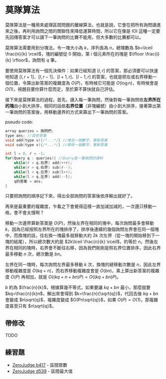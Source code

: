 # 莫隊算法

莫隊算法是一種用來處理區間問題的離線算法，也就是說，它會在把所有詢問讀進來之後，再利用詢問之間的關聯性來降低運算時間，所以它在像是 IOI 這種一定要先回傳答案才可以讀下一筆詢問的比賽不能用，但大多數的比賽都可以。

莫隊算法需要用到分塊法，令一塊大小為 $k$，序列長為 $n$，總塊數為 $b=\lceil \frac{n}{k} \rceil$，塊的編號從 $0$ 開始，第 $i$ 個元素所在的塊是 $\lfloor \frac{i}{k} \rfloor$，詢問有 $q$ 筆。

要使用莫隊算法有一個先決條件：如果已經知道 $[l,r]$ 的答案，那必須要可以快速地知道 $[l,r+1]$、$[l,r-1]$、$[l+1,r]$、$[l-1,r]$ 的答案，也就是把左或右界移動一個位置，令算出新答案的複雜度為 $O(P)$，有時候它可能是 $O(\log n)$，有時候會是 $O(1)$，視題目要你算什麼而定，至於算不算快就自己評估。

接下來是莫隊算法的過程，首先，讀入每一筆詢問，然後對每一筆詢問依**左界所在的塊**由小到大排序，相同的話依**右界位置**（非塊編號）由小到大排序，接著算出第一筆詢問的答案後，用移動邊界的方式來算出下一筆詢問的答案。

pseudo code:
```cpp
array queries = 詢問們;
type ans; //目前答案
void add(type v){/*...*/} //增加一個數字，算新答案
void sub(type v){/*...*/} //移除一個數字，算新答案

int l = 0, r = -1;
for(Query q : queries){ //Query是一筆詢問的資料
    while(r < q.右界) add(++r);
    while(r > q.右界) sub(r--);
    while(l < q.左界) sub(l++);
    while(l > q.左界) add(--l);
    q的答案 = ans;
}
```

只要把詢問的順序記下來，得出全部詢問的答案後依序輸出就好了。

再來是最重要的複雜度，乍看之下會覺得這樣一直加減加減的，一次還只移動一格，會不會太慢啊？

移動一次邊界算新答案是 $O(P)$，然後左界在相同的塊中，每次詢問最多會移動 $k$，因為已經按照左界所在的塊排序了，排序後連續的幾個詢問左界會在同一個塊中，而換塊的話，往右換一塊最多就移動大約 $2k$ 次左界（從一塊的開始移到下一塊的結尾），所以總次數大約是 $2k\lceil \frac{n}{k} \rceil$，約等於 $n$。然後左界在相同的塊時，右界會不斷往右移，因為我們剛剛是照右界位置排序，因此右界最多移動 $n$ 次，總次數是 $bn$。

左界在同一塊時，每次詢問左界最多移動 $k$ 次，換塊的總移動次數是 $n$，因此左界移動複雜度是 $O(kq+n)$，而右界移動複雜度會是 $O(bn)$，乘上算出新答案的複雜度 $O(P)$ 再相加，就是 $O((kq+n+bn)P)=O((kq+bn)P)$。

$b$ 約為 $\frac{n}{k}$，根據算幾不等式，如果要讓 $kq+bn$ 最小，那麼就要 $kq=\frac{n}{k}n$，解出來會得到 $k=\frac{n}{\sqrt{q}}$，代回去後 $kq+bn$ 會變成 $n\sqrt{q}$，複雜度變成 $O(Pn\sqrt{q})$，如果 $O(P)=O(1)$，那複雜度甚至只有 $n\sqrt{q}$。

## 帶修改

TODO

## 練習題

- [ZeroJudge b417](https://zerojudge.tw/ShowProblem?problemid=b417) - 區間眾數
- [ZeroJudge d539](https://zerojudge.tw/ShowProblem?problemid=d539) - 區間最大值